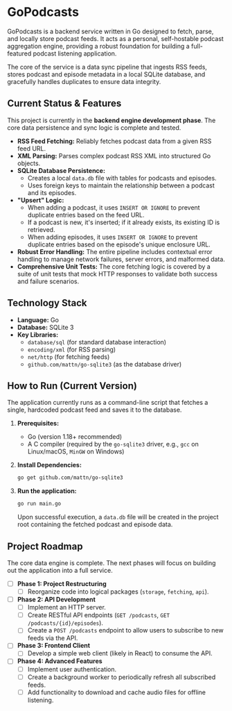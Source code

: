 # GoPodcasts

GoPodcasts is a backend service written in Go designed to fetch, parse, and locally store podcast feeds. It acts as a personal, self-hostable podcast aggregation engine, providing a robust foundation for building a full-featured podcast listening application.

The core of the service is a data sync pipeline that ingests RSS feeds, stores podcast and episode metadata in a local SQLite database, and gracefully handles duplicates to ensure data integrity.

## Current Status & Features

This project is currently in the **backend engine development phase**. The core data persistence and sync logic is complete and tested.

-   **RSS Feed Fetching:** Reliably fetches podcast data from a given RSS feed URL.
-   **XML Parsing:** Parses complex podcast RSS XML into structured Go objects.
-   **SQLite Database Persistence:**
    -   Creates a local `data.db` file with tables for podcasts and episodes.
    -   Uses foreign keys to maintain the relationship between a podcast and its episodes.
-   **"Upsert" Logic:**
    -   When adding a podcast, it uses `INSERT OR IGNORE` to prevent duplicate entries based on the feed URL.
    -   If a podcast is new, it's inserted; if it already exists, its existing ID is retrieved.
    -   When adding episodes, it uses `INSERT OR IGNORE` to prevent duplicate entries based on the episode's unique enclosure URL.
-   **Robust Error Handling:** The entire pipeline includes contextual error handling to manage network failures, server errors, and malformed data.
-   **Comprehensive Unit Tests:** The core fetching logic is covered by a suite of unit tests that mock HTTP responses to validate both success and failure scenarios.

## Technology Stack

-   **Language:** Go
-   **Database:** SQLite 3
-   **Key Libraries:**
    -   `database/sql` (for standard database interaction)
    -   `encoding/xml` (for RSS parsing)
    -   `net/http` (for fetching feeds)
    -   `github.com/mattn/go-sqlite3` (as the database driver)

## How to Run (Current Version)

The application currently runs as a command-line script that fetches a single, hardcoded podcast feed and saves it to the database.

1.  **Prerequisites:**
    -   Go (version 1.18+ recommended)
    -   A C compiler (required by the `go-sqlite3` driver, e.g., `gcc` on Linux/macOS, `MinGW` on Windows)

2.  **Install Dependencies:**
    ```sh
    go get github.com/mattn/go-sqlite3
    ```

3.  **Run the application:**
    ```sh
    go run main.go
    ```
    Upon successful execution, a `data.db` file will be created in the project root containing the fetched podcast and episode data.

## Project Roadmap

The core data engine is complete. The next phases will focus on building out the application into a full service.

-   [ ] **Phase 1: Project Restructuring**
    -   [ ] Reorganize code into logical packages (`storage`, `fetching`, `api`).
-   [   ] **Phase 2: API Development**
    -   [ ] Implement an HTTP server.
    -   [ ] Create RESTful API endpoints (`GET /podcasts`, `GET /podcasts/{id}/episodes`).
    -   [ ] Create a `POST /podcasts` endpoint to allow users to subscribe to new feeds via the API.
-   [ ] **Phase 3: Frontend Client**
    -   [ ] Develop a simple web client (likely in React) to consume the API.
-   [ ] **Phase 4: Advanced Features**
    -   [ ] Implement user authentication.
    -   [ ] Create a background worker to periodically refresh all subscribed feeds.
    -   [ ] Add functionality to download and cache audio files for offline listening.